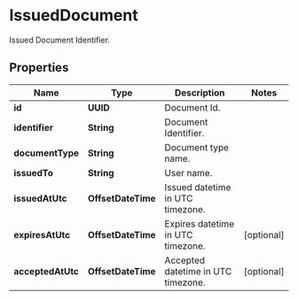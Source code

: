 

# IssuedDocument

Issued Document Identifier.

## Properties

Name | Type | Description | Notes
------------ | ------------- | ------------- | -------------
**id** | **UUID** | Document Id. | 
**identifier** | **String** | Document Identifier. | 
**documentType** | **String** | Document type name. | 
**issuedTo** | **String** | User name. | 
**issuedAtUtc** | **OffsetDateTime** | Issued datetime in UTC timezone. | 
**expiresAtUtc** | **OffsetDateTime** | Expires datetime in UTC timezone. |  [optional]
**acceptedAtUtc** | **OffsetDateTime** | Accepted datetime in UTC timezone. |  [optional]



